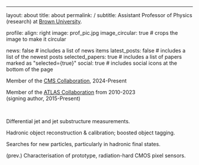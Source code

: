 ---
layout: about
title: about
permalink: /
subtitle: Assistant Professor of Physics (research) at <a href='https://www.brown.edu/academics/physics/'>Brown University</a>.

profile:
  align: right
  image: prof_pic.jpg
  image_circular: true # crops the image to make it circular

news: false  # includes a list of news items
latest_posts: false  # includes a list of the newest posts
selected_papers: true # includes a list of papers marked as "selected={true}"
social: true # includes social icons at the bottom of the page

<p>Member of the <a href="https://cms.cern/">CMS Collaboration</a>, 2024-Present</p>
<p>Member of the <a href="https://atlas.cern/">ATLAS Collaboration</a> from 2010-2023 <br> (signing author, 2015-Present)</p>
<br>
<p><i class="fas fa-microscope iconinstitution"></i> Differential jet and jet substructure measurements.</p>
<p><i class="fas fa-screwdriver-wrench iconinstitution"></i> Hadronic object reconstruction & calibration; boosted object tagging.</p>
<p><i class="fas fa-magnifying-glass iconinstitution"></i> Searches for new particles, particularly in hadronic final states.</p>
<p><i class="fas fa-microchip iconinstitution"></i>(prev.) Characterisation of prototype, radiation-hard CMOS pixel sensors.</p>
<br>
